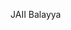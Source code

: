 JAII Balayya

<!---
VenkatKiran3/VenkatKiran3 is a ✨ special ✨ repository because its `README.md` (this file) appears on your GitHub profile.
You can click the Preview link to take a look at your changes.
--->
